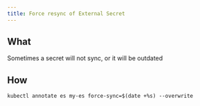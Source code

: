 ```yaml
---
title: Force resync of External Secret
---
```


## What

Sometimes a secret will not sync, or it will be outdated

## How

```shell
kubectl annotate es my-es force-sync=$(date +%s) --overwrite
```
